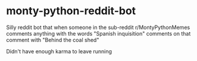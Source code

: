 # monty-python-reddit-bot
Silly reddit bot that when someone in the sub-reddit r/MontyPythonMemes comments anything with the words "Spanish inquisition" comments on that comment with "Behind the coal shed"

Didn't have enough karma to leave running
